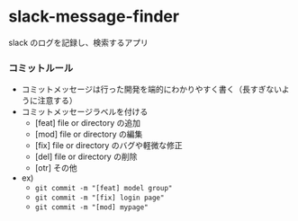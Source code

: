 # slack-message-finder

slack のログを記録し、検索するアプリ

### コミットルール

- コミットメッセージは行った開発を端的にわかりやすく書く（長すぎないように注意する）
- コミットメッセージラベルを付ける
  - [feat] file or directory の追加
  - [mod] file or directory の編集
  - [fix] file or directory のバグや軽微な修正
  - [del] file or directory の削除
  - [otr] その他
- ex)
  - `git commit -m "[feat] model group"`
  - `git commit -m "[fix] login page"`
  - `git commit -m "[mod] mypage"`
